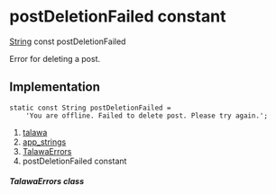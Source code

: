 
<div>

# postDeletionFailed constant

</div>


[String](https://api.flutter.dev/flutter/dart-core/String-class.html)
const postDeletionFailed



Error for deleting a post.



## Implementation

``` language-dart
static const String postDeletionFailed =
    'You are offline. Failed to delete post. Please try again.';
```







1.  [talawa](../../index.md)
2.  [app_strings](../../constants_app_strings/)
3.  [TalawaErrors](../../constants_app_strings/TalawaErrors-class.md)
4.  postDeletionFailed constant

##### TalawaErrors class







